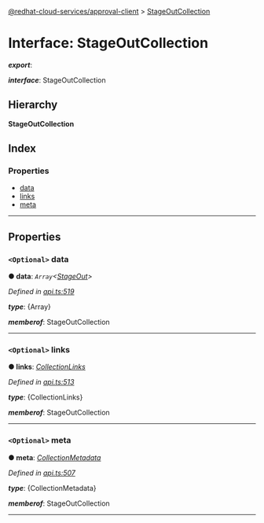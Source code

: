 [@redhat-cloud-services/approval-client](../README.md) > [StageOutCollection](../interfaces/stageoutcollection.md)

# Interface: StageOutCollection

*__export__*: 

*__interface__*: StageOutCollection

## Hierarchy

**StageOutCollection**

## Index

### Properties

* [data](stageoutcollection.md#data)
* [links](stageoutcollection.md#links)
* [meta](stageoutcollection.md#meta)

---

## Properties

<a id="data"></a>

### `<Optional>` data

**● data**: *`Array`<[StageOut](../modules/stageout.md)>*

*Defined in [api.ts:519](https://github.com/RedHatInsights/javascript-clients/blob/master/packages/approval/api.ts#L519)*

*__type__*: {Array}

*__memberof__*: StageOutCollection

___
<a id="links"></a>

### `<Optional>` links

**● links**: *[CollectionLinks](collectionlinks.md)*

*Defined in [api.ts:513](https://github.com/RedHatInsights/javascript-clients/blob/master/packages/approval/api.ts#L513)*

*__type__*: {CollectionLinks}

*__memberof__*: StageOutCollection

___
<a id="meta"></a>

### `<Optional>` meta

**● meta**: *[CollectionMetadata](collectionmetadata.md)*

*Defined in [api.ts:507](https://github.com/RedHatInsights/javascript-clients/blob/master/packages/approval/api.ts#L507)*

*__type__*: {CollectionMetadata}

*__memberof__*: StageOutCollection

___

